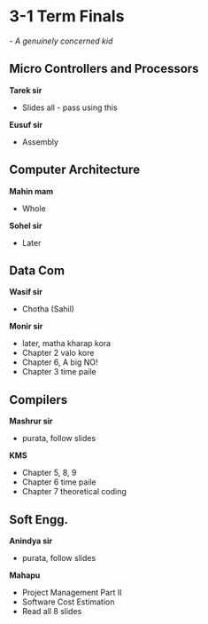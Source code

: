 # 3-1 Term Finals
_- A genuinely concerned kid_

## Micro Controllers and Processors

__Tarek sir__
- Slides all - pass using this

__Eusuf sir__
- Assembly

## Computer Architecture

__Mahin mam__ 
- Whole

__Sohel sir__ 
- Later

## Data Com

__Wasif sir__ 
- Chotha (Sahil)

__Monir sir__ 
- later, matha kharap kora
- Chapter 2 valo kore
- Chapter 6, A big NO!
- Chapter 3 time paile

## Compilers

__Mashrur sir__ 
- purata, follow slides

__KMS__
- Chapter 5, 8, 9
- Chapter 6 time paile
- Chapter 7 theoretical coding

## Soft Engg.

__Anindya sir__ 
- purata, follow slides

__Mahapu__ 
- Project Management Part II
- Software Cost Estimation
- Read all 8 slides